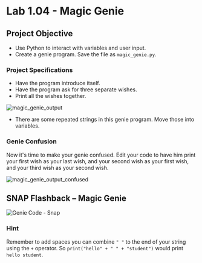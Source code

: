 # Lab 1.04 - Magic Genie

## Project Objective

* Use Python to interact with variables and user input.
* Create a genie program. Save the file as `magic_genie.py`.

### Project Specifications

* Have the program introduce itself.
* Have the program ask for three separate wishes.
* Print all the wishes together.

![magic_genie_output](magic_genie_output.png)

* There are some repeated strings in this genie program. Move those into variables.

### Genie Confusion

Now it's time to make your genie confused. Edit your code to have him print your first wish as your last wish, and your second wish as your first wish, and your third wish as your second wish.

  ![magic_genie_output_confused](magic_genie_output_confused.png)

## SNAP Flashback – Magic Genie

![Genie Code - Snap](GenieProgram%20-%20Code.png)

### Hint

Remember to add spaces you can combine `" "`  to the end of your string using the `+` operator. So `print("hello" + " " + "student")` would print `hello student`.
